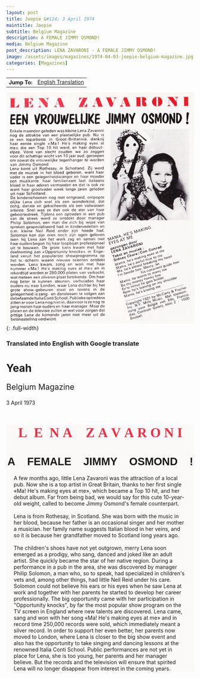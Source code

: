 ```yaml
---
layout: post
title: Joepie &#124; 3 April 1974
maintitle: Joepie
subtitle: Belgium Magazine
description: A FEMALE JIMMY OSMOND!
media: Belgium Magazine
post_description: LENA ZAVARONI - A FEMALE JIMMY OSMOND!
image: /assets/images/magazines/1974-04-03-joepie-belgium-magazine.jpg
categories: [Magazines]
---
```


<link href="https://fonts.googleapis.com/css2?family=Abril+Fatface&display=swap" rel="stylesheet">
<link href="https://fonts.googleapis.com/css2?family=Acme&display=swap" rel="stylesheet">

<table>
<tr align="center">
<th>Jump To:</th>
<td><a href="#translated-into-english-with-google-translate">English Translation</a></td>
</tr>
</table>

![](/assets/images/magazines/1974-04-03-joepie-belgium-magazine.jpg){: .full-width}

### Translated into English with Google translate

<h1>Yeah</h1>

<p class="h2">Belgium Magazine</p>

<p class="post-meta">3 April 1973</p>

<div class="background">
<h1 class="Abril-Fatface center red">L&nbsp;&nbsp;E&nbsp;&nbsp;N&nbsp;A&nbsp;&nbsp;&nbsp;&nbsp;Z&nbsp;A&nbsp;V&nbsp;A&nbsp;R&nbsp;O&nbsp;N&nbsp;I</h1>
<h1 class="Acme center">A&nbsp;&nbsp;&nbsp;&nbsp;FEMALE&nbsp;&nbsp;&nbsp;&nbsp;JIMMY&nbsp;&nbsp;&nbsp;&nbsp;OSMOND&nbsp;&nbsp;&nbsp;&nbsp;!</h1>
<p class="margin">A few months ago, little Lena Zavaroni was the attraction of a local pub. Now she is a top artist in Great Britain, thanks to her first single «Ma! He's making eyes at me», which became a Top 10 hit, and her debut album. Far from being bad, we would say for this cute 10-year-old weight, called to become Jimmy Osmond's female counterpart.</p>
<br />
<p class="margin">Lena is from Rothesay, in Scotland. She was born with the music in her blood, because her father is an occasional singer and her mother a musician. her family name suggests Italian blood in her veins, and so it is because her grandfather moved to Scotland long years ago.</p>
<br />
<p class="margin">The children's shoes have not yet outgrown, merry Lena soon emerged as a prodigy, who sang, danced and joked like an adult artist. She quickly became the star of her native region. During a performance in a pub in the area, she was discovered by manager Philip Solomon, a man who, so to speak, had specialized in children's vets and, among other things, had little Neil Reid under his care. Solomon could not believe his ears or his eyes when he saw Lena at work and together with her parents he started to develop her career professionally. The big opportunity came with her participation in "Opportunity knocks", by far the most popular show program on the TV screen in England where new talents are discovered. Lena came, sang and won with her song «Ma! He's making eyes at me» and in record time 250,000 records were sold, which immediately meant a silver record. In order to support her even better, her parents now moved to London, where Lena is closer to the big show event and also has the opportunity to take singing and dancing lessons at the renowned Italia Conti School. Public performances are not yet in place for Lena, she is too young, her parents and her manager believe. But the records and the television will ensure that spirited Lena will no longer disappear from interest in the coming years.</p>
</div>

<style>
.h2 {font-size: 1.5em; font-weight: 400;}
.red {color:#f02e43;}
.center {text-align: center;}
.Abril-Fatface {font-family: 'Abril Fatface', cursive;  font-size: 3.75vw !important;}
.Acme {font-family: 'Acme', sans-serif;  font-size: 3vw !important;}
.background {background-color:#faf9f7;}
.margin {margin:0 20px;}
</style>

<!--
<h4>Dutch</h4>
<strong>LENA ZAVARONI</strong>
<strong>EEN VROUWELIJKE JIMMY OSMOND!</strong>
<p>Enkele maanden geleden was kleine Lena Zavaroni nog de attraktie van een plaatselijke pub. Nu is ze een topartieste in Groot- Brittannie, dankzij haar eerste single « Ma! He's making eyes at me», die een Top 10 hit werd, en haar debuut-elpee. Verre van slecht zouden we zo zeggen voor dit schattige wicht van 10 jaar oud, geroepen om zowat de vrouwelijke tegenhanger te worden van Jimmy Osmond.</p>

<p>Lena komt uit Rothesay, in Schotland. Zij werd met de muziek in het bloed geboren, want haar vader is een gelegenheidszanger en haar moeder een muzikante. haar familienaam laat italiaans bloed in haar aderen vermoeden en dat is ook zo want haar grootvader week lange jaren geleden uit naar Schotland.</p>

<p>De kinderschoenen nog niet ontgroeid, ontpopte olijke Lena zich snel als een wonderkind, dat zong, danste en gekscheerde als een volwassen artieste. Snel was ze dan ook de ster van haar geboortestreek. Tijdens een optreden in een pub van de streek werd ze ontdekt door manager Philip Solomon, een man die zich bij wijze van spreken gespecialiseerd had in kindervedetten en o.m. kleine Neil Reid onder zijn hoede had. Solomon kon zijn oren noch zijn ogen geloven toen hij Lena aan het werk zag en samen met haar ouders begon hij haar loopbaan professioneel uit te bouwen. De grote kans kwam met haar deelneming aan «Opportunity knocks», in Engeland veruit het populairste showprogramma op het tv.-scherm waarin nieuwe talenten ontdekt worden. Lena kwam, zong en won met haar nummer « Ma! He's making eyes at me» en in rekordtijd werden er 250.000 platen van verkocht, wat meteen een zilveren plaat betekende. Om haar nog beter te kunnen steunen, verhuisden haar ouders nu naar Londen, waar Lena dichter bij het grote show-gebeuren staat en tevens in de gelegenheid is zang- en danslessen te volgen aan debefaamde Italia Conti School. Publieke optredens zitten er voor Lena nog niet in, daarvoor is ze nog te jong menen haar ouders en haar manager. Maar de platen en de televisie zullen er wel voor zorgen dat pittige Lena de komende jaren niet meer uit de belangstelling verdwijnt.</p>
</div></div></div>
-->

